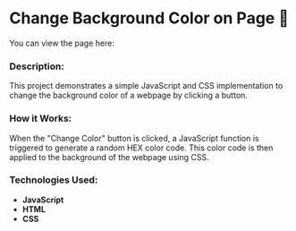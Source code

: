 # Change Background Color on Page 🎨

You can view the page here:

### Description:
This project demonstrates a simple JavaScript and CSS implementation to change the background color of a webpage by clicking a button.

### How it Works:
When the "Change Color" button is clicked, a JavaScript function is triggered to generate a random HEX color code. This color code is then applied to the background of the webpage using CSS.

### Technologies Used:
- **JavaScript**
- **HTML**
- **CSS**